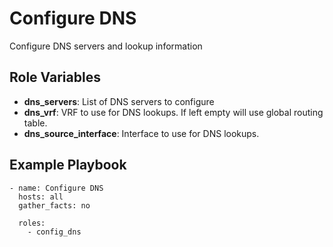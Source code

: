 # Configure DNS

Configure DNS servers and lookup information

## Role Variables

- **dns_servers**: List of DNS servers to configure
- **dns_vrf**: VRF to use for DNS lookups. If left empty will use global routing table.
- **dns_source_interface**: Interface to use for DNS lookups.

## Example Playbook

```
- name: Configure DNS
  hosts: all
  gather_facts: no

  roles:
    - config_dns
```
